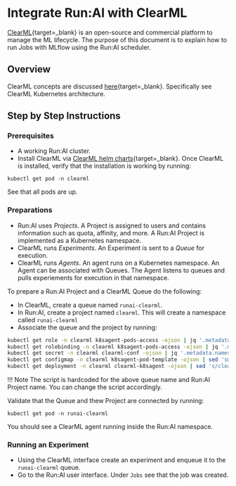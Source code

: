 # Integrate Run:AI with ClearML

[ClearML](https://clear.ml/){target=_blank} is an open-source and commercial platform to manage the ML lifecycle. The purpose of this document is to explain how to run Jobs with MLflow using the Run:AI scheduler. 

## Overview 

ClearML concepts are discussed [here](https://clear.ml/docs/latest/docs/){target=_blank}. Specifically see ClearML Kubernetes architecture.


## Step by Step Instructions


### Prerequisites

* A working Run:AI cluster.
* Install ClearML via [ClearML helm charts](https://github.com/allegroai/clearml-helm-charts){target=_blank}. Once ClearML is installed, verify that the installation is working by running:

```
kubectl get pod -n clearml
```

See that all pods are up. 



### Preparations

* Run:AI uses _Projects_. A Project is assigned to users and contains information such as quota, affinity, and more. A Run:AI Project is implemented as a Kubernetes namespace. 
* ClearML runs _Experiments_. An Experiment is sent to a _Queue_ for execution. 
* ClearML runs _Agents_. An agent runs on a Kubernetes namespace. An Agent can be associated with Queues. The Agent listens to queues and pulls experiements for execution in that namespace. 

To prepare a Run:AI Project and a ClearML Queue do the following:

* In ClearML, create a queue named `runai-clearml`.
* In Run:AI, create a project named `clearml`. This will create a namespace called `runai-clearml`
* Associate the queue and the project by running:

``` bash
kubectl get role -n clearml k8sagent-pods-access -ojson | jq '.metadata.namespace="runai-clearml"' | jq 'del(.metadata.uid)' | jq 'del(.metadata.resourceVersion)' | jq 'del(.metadata.creationTimestamp)' | kubectl create -f -
kubectl get rolebinding -n clearml k8sagent-pods-access -ojson | jq '.metadata.namespace="runai-clearml"' | jq 'del(.metadata.uid)' | jq 'del(.metadata.resourceVersion)' | jq 'del(.metadata.creationTimestamp)' | kubectl create -f -
kubectl get secret -n clearml clearml-conf -ojson | jq '.metadata.namespace="runai-clearml"' | jq 'del(.metadata.uid)' | jq 'del(.metadata.resourceVersion)' | jq 'del(.metadata.creationTimestamp)' | kubectl create -f -
kubectl get configmap -n clearml k8sagent-pod-template -ojson | sed 's@tolerations:\\n    {}@tolerations:\\n    []@g' | jq '.metadata.namespace="runai-clearml"' | jq 'del(.metadata.uid)' | jq 'del(.metadata.resourceVersion)' | jq 'del(.metadata.creationTimestamp)' | jq '.data["template.yaml"]=(.data["template.yaml"] + "  schedulerName: runai-scheduler")' | kubectl create -f -
kubectl get deployment -n clearml clearml-k8sagent -ojson | sed 's/clearml-apiserver/clearml-apiserver.clearml.svc.cluster.local/; s/clearml-webserver/clearml-webserver.clearml.svc.cluster.local/; s/clearml-fileserver/clearml-fileserver.clearml.svc.cluster.local/; s@--template-yaml /root/template/template.yaml@--template-yaml /root/template/template.yaml --namespace runai-clearml@; s/k8s-agent/runai-k8s-agent/; s/aws-instances/runai-clearml/' | jq 'del(.status)' | jq 'del(.metadata.creationTimestamp)' | jq 'del(.metadata.generation)' | jq 'del(.metadata.uid)' | jq 'del(.metadata.resourceVersion)' | jq '.metadata.namespace="runai-clearml"' | kubectl create -f -
```

!!! Note
    The script is hardcoded for the above queue name and Run:AI Project name. You can change the script accordingly.

Validate that the Queue and thew Project are connected by running:

```
kubectl get pod -n runai-clearml
```

You should see a ClearML agent running inside the Run:AI namespace. 


### Running an Experiment

* Using the ClearML interface create an experiment and enqueue it to the `runai-clearml` queue.
* Go to the Run:AI user interface. Under `Jobs` see that the job was created. 

